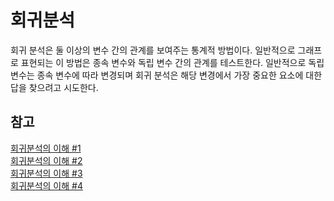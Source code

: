 # 회귀분석
회귀 분석은 둘 이상의 변수 간의 관계를 보여주는 통계적 방법이다. 일반적으로 그래프로 표현되는 이 방법은 종속 변수와 독립 변수 간의 관계를 테스트한다. 일반적으로 독립 변수는 종속 변수에 따라 변경되며 회귀 분석은 해당 변경에서 가장 중요한 요소에 대한 답을 찾으려고 시도한다. 


## 참고 
[회귀분석의 이해 #1](https://brunch.co.kr/@gimmesilver/64)    
[회귀분석의 이해 #2](https://brunch.co.kr/@gimmesilver/65)    
[회귀분석의 이해 #3](https://brunch.co.kr/@gimmesilver/66)    
[회귀분석의 이해 #4](https://brunch.co.kr/@gimmesilver/69)    





